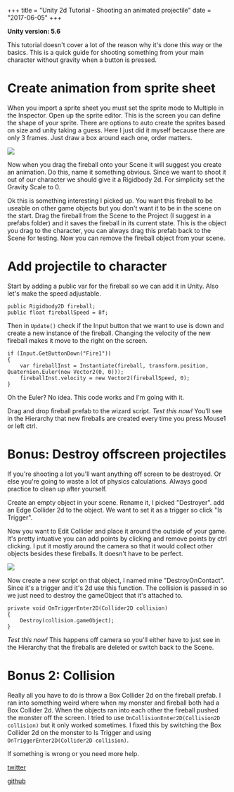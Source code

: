 +++
title = "Unity 2d Tutorial - Shooting an animated projectile"
date = "2017-06-05"
+++

**Unity version: 5.6**

This tutorial doesn't cover a lot of the reason why it's done this way or the basics.
This is a quick guide for shooting something from your main character without gravity when a button is pressed.

# Create animation from sprite sheet

When you import a sprite sheet you must set the sprite mode to Multiple in the Inspector.
Open up the sprite editor.
This is the screen you can define the shape of your sprite.
There are options to auto create the sprites based on size and unity taking a guess.
Here I just did it myself because there are only 3 frames.
Just draw a box around each one, order matters.

<img src="http://i.imgur.com/lux2rq9.jpg">

Now when you drag the fireball onto your Scene it will suggest you create an animation.
Do this, name it something obvious.
Since we want to shoot it out of our character we should give it a Rigidbody 2d.
For simplicity set the Gravity Scale to 0.

Ok this is something interesting I picked up.
You want this fireball to be useable on other game objects but you don't want it to be in the scene on the start.
Drag the fireball from the Scene to the Project (I suggest in a prefabs folder) and it saves the fireball in its current state.
This is the object you drag to the character, you can always drag this prefab back to the Scene for testing.
Now you can remove the fireball object from your scene.

# Add projectile to character

Start by adding a public var for the fireball so we can add it in Unity.
Also let's make the speed adjustable.

    public Rigidbody2D fireball;
    public float fireballSpeed = 8f;

Then in ``Update()`` check if the Input button that we want to use is down and create a new instance of the fireball.
Changing the velocity of the new fireball makes it move to the right on the screen.

    if (Input.GetButtonDown("Fire1"))
    {
        var fireballInst = Instantiate(fireball, transform.position, Quaternion.Euler(new Vector2(0, 0)));
        fireballInst.velocity = new Vector2(fireballSpeed, 0);
    }

Oh the Euler?
No idea.
This code works and I'm going with it.

Drag and drop fireball prefab to the wizard script.
*Test this now!*
You'll see in the Hierarchy that new fireballs are created every time you press Mouse1 or left ctrl.

# Bonus: Destroy offscreen projectiles

If you're shooting a lot you'll want anything off screen to be destroyed.
Or else you're going to waste a lot of physics calculations.
Always good practice to clean up after yourself.

Create an empty object in your scene.
Rename it, I picked "Destroyer".
add an Edge Collider 2d to the object.
We want to set it as a trigger so click "Is Trigger".

Now you want to Edit Collider and place it around the outside of your game.
It's pretty intuative you can add points by clicking and remove points by ctrl clicking.
I put it mostly around the camera so that it would collect other objects besides these fireballs.
It doesn't have to be perfect.

<img src="http://i.imgur.com/NlezsH3.jpg" />

Now create a new script on that object, I named mine "DestroyOnContact".
Since it's a trigger and it's 2d use this function.
The collision is passed in so we just need to destroy the gameObject that it's attached to.

    private void OnTriggerEnter2D(Collider2D collision)
    {
        Destroy(collision.gameObject);
    }

*Test this now!*
This happens off camera so you'll either have to just see in the Hierarchy that the fireballs are deleted or switch back to the Scene.

# Bonus 2: Collision

Really all you have to do is throw a Box Collider 2d on the fireball prefab.
I ran into something weird where when my monster and fireball both had a Box Collider 2d.
When the objects ran into each other the fireball pushed the monster off the screen.
I tried to use ``OnCollisionEnter2D(Collision2D collision)`` but it only worked sometimes.
I fixed this by switching the Box Collider 2d on the monster to Is Trigger and using ``OnTriggerEnter2D(Collider2D collision)``.

If something is wrong or you need more help.

[twitter](https://twitter.com/peppage)

[github](https://github.com/ranchblt/ranchblt.com)